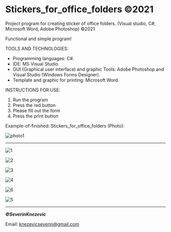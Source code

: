 # Stickers_for_office_folders ©2021
Project program for creating sticker of office folders. (Visual studio, C#, Microsoft Word, Adobe Photoshop) ©2021

Functional and simple program!


TOOLS AND TECHNOLOGIES: 
   - Programming languages: C#.
   - IDE: MS Visual Studio.
   - GUI (Graphical user interface) and graphic Tools:  Adobe Photoshop and  Visual Studio (Windows Forms Designer).
   - Template and graphic for printing:  Microsoft Word.
 
         
INSTRUCTIONS FOR USE:
  1.  Run the program
  2.  Press the red button
  3.  Please fill out the form
  4.  Press the print button

         
Example-of-finished: Stickers_for_office_folders (Photo):

![photo1](https://user-images.githubusercontent.com/81822988/113845758-21081b00-9796-11eb-8bf6-8be2338e9117.jpg)

****

![1](https://user-images.githubusercontent.com/81822988/114691521-0f83bd80-9d18-11eb-95ea-b6a771edb85f.png)

![2](https://user-images.githubusercontent.com/81822988/114691513-0d216380-9d18-11eb-8594-0429ad39652b.png)

![3](https://user-images.githubusercontent.com/81822988/114691503-0b57a000-9d18-11eb-805e-58dc5ca41970.png)

![4](https://user-images.githubusercontent.com/81822988/114691495-098ddc80-9d18-11eb-9d95-5f8504befc3e.png)

![6](https://user-images.githubusercontent.com/81822988/114691480-05fa5580-9d18-11eb-8c5c-b9081d864420.png)

![5](https://user-images.githubusercontent.com/81822988/114691491-07c41900-9d18-11eb-9fe1-eb99c12f5492.png)

****

   ***©SeverinKnezevic***
   
Email: knezevicseverin@gmail.com
